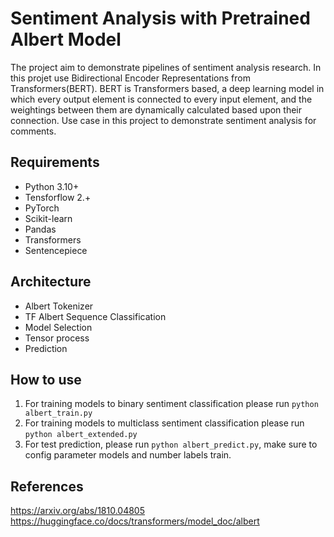 
# Sentiment Analysis with Pretrained Albert Model

The project aim to demonstrate pipelines of sentiment analysis research. In this projet use Bidirectional Encoder Representations from Transformers(BERT). BERT is Transformers based, a deep learning model in which every output element is connected to every input element, and the weightings between them are dynamically calculated based upon their connection. Use case in this project to demonstrate sentiment analysis for comments. 

## Requirements
- Python 3.10+
- Tensforflow 2.+
- PyTorch
- Scikit-learn
- Pandas
- Transformers
- Sentencepiece

## Architecture
- Albert Tokenizer
- TF Albert Sequence Classification
- Model Selection
- Tensor process
- Prediction

## How to use
1. For training models to binary sentiment classification please run `python albert_train.py`
2. For training models to multiclass sentiment classification please run `python albert_extended.py`
3. For test prediction, please run `python albert_predict.py`, make sure to config parameter models and number labels train.

## References
https://arxiv.org/abs/1810.04805 <br>
https://huggingface.co/docs/transformers/model_doc/albert